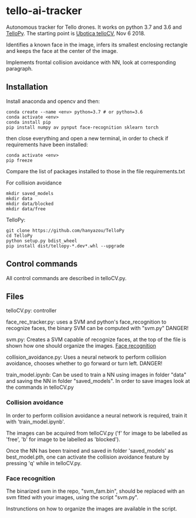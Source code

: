 # tello-ai-tracker
Autonomous tracker for Tello drones. It works on python 3.7 and 3.6 and [TelloPy](https://github.com/hanyazou/TelloPy).
The starting point is [Ubotica telloCV](https://github.com/Ubotica/telloCV), Nov 6 2018.

Identifies a known face in the image, infers its smallest enclosing rectangle and keeps the face at the center of the image.

Implements frontal collision avoidance with NN, look at corresponding paragraph.

## Installation
Install anaconda and opencv and then:
```
conda create --name <env> python=3.7 # or python=3.6
conda activate <env>
conda install pip
pip install numpy av pynput face-recognition sklearn torch 
```
then close everything and open a new terminal, in order to check if requirements have been installed:
```
conda activate <env>
pip freeze
```
Compare the list of packages installed to those in the file requirements.txt

For collision avoidance
```
mkdir saved_models
mkdir data
mkdir data/blocked
mkdir data/free
```

TelloPy:
```
git clone https://github.com/hanyazou/TelloPy
cd TelloPy
python setup.py bdist_wheel
pip install dist/tellopy-*.dev*.whl --upgrade
```

## Control commands
All control commands are described in telloCV.py.

## Files
telloCV.py: controller

face_rec_tracker.py: uses a SVM and python's face_recognition to recognize faces, the binary SVM can be computed with "svm.py" DANGER!

svm.py: Creates a SVM capable of recognize faces, at the top of the file is shown how one should organize the images. [Face recognition](https://github.com/ageitgey/face_recognition)

collision_avoidance.py: Uses a neural network to perform collision avoidance, chooses whether to go forward or turn left. DANGER!

train_model.ipynb: Can be used to train a NN using images in folder "data" and saving the NN in folder "saved_models". In order to save images look at the commands in telloCV.py

### Collision avoidance
In order to perform collision avoidance a neural network is required, train it with 'train_model.ipynb'.

The images can be acquired from telloCV.py ('f' for image to be labelled as 'free', 'b' for image to be labelled as 'blocked').

Once the NN has been trained and saved in folder 'saved_models' as best_model.pth, one can activate the collision avoidance feature by pressing 'q' while in telloCV.py.

### Face recognition
The binarized svm in the repo, "svm_fam.bin", should be replaced with an svm fitted with your images, using the script "svm.py".

Instrunctions on how to organize the images are available in the script.
